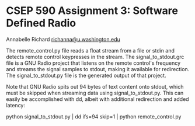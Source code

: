 # CSEP 590 Assignment 3: Software Defined Radio
Annabelle Richard <richanna@u.washington.edu>

The remote_control.py file reads a float stream from a file or stdin and detects remote control keypresses in the stream.  The signal_to_stdout.grc file is a GNU Radio project that listens on the remote control's frequency and streams the signal samples to stdout, making it available for redirection.  The signal_to_stdout.py file is the generated output of that project.

Note that GNU Radio spits out 94 bytes of text content onto stdout, which must be skipped when streaming data using signal_to_stdout.py.  This can easily be accomplished with dd, albeit with additional redirection and added latency:

  python signal_to_stdout.py | dd ifs=94 skip=1 | python remote_control.py


